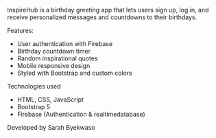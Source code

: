 InspireHub is a birthday greeting app that lets users sign up, log in, and receive personalized messages and countdowns to their birthdays.

Features:
- User authentication with Firebase
- Birthday countdown timer
- Random inspirational quotes
- Mobile responsive design
- Styled with Bootstrap and custom colors

Technologies used
- HTML, CSS, JavaScript
- Bootstrap 5
- Firebase (Authentication & realtimedatabase)

Developed by Sarah Byekwaso

